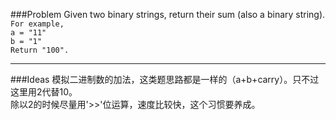 ###Problem
Given two binary strings, return their sum (also a binary string).  
`For example,`  
`a = "11"`  
`b = "1"`  
`Return "100".`  

---

###Ideas
模拟二进制数的加法，这类题思路都是一样的（a+b+carry）。只不过这里用2代替10。  
除以2的时候尽量用'>>'位运算，速度比较快，这个习惯要养成。
